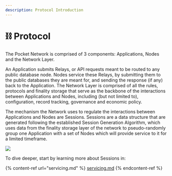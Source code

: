 ```yaml
---
description: Protocol Introduction
---
```


# ⛓ Protocol

The Pocket Network is comprised of 3 components: Applications, Nodes and the Network Layer.&#x20;

An Application submits Relays, or API requests meant to be routed to any public database node. Nodes service these Relays, by submitting them to the public databases they are meant for, and sending the response (if any) back to the Application. The Network Layer is comprised of all the rules, protocols and finality storage that serve as the backbone of the interactions between Applications and Nodes, including (but not limited to), configuration, record tracking, governance and economic policy.&#x20;

The mechanism the Network uses to regulate the interactions between Applications and Nodes are Sessions. Sessions are a data structure that are generated following the established Session Generation Algorithm, which uses data from the finality storage layer of the network to pseudo-randomly group one Application with a set of Nodes which will provide service to it for a limited timeframe.

![](broken-reference)

To dive deeper, start by learning more about Sessions in:

{% content-ref url="servicing.md" %}
[servicing.md](servicing.md)
{% endcontent-ref %}
